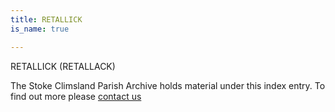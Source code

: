 ```yaml
---
title: RETALLICK
is_name: true

---
```


RETALLICK (RETALLACK)


The Stoke Climsland Parish Archive holds material under this index entry. To find out more please [contact us](/contact/)
